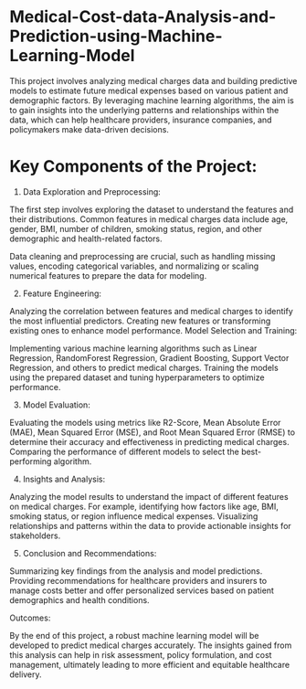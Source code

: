 # Medical-Cost-data-Analysis-and-Prediction-using-Machine-Learning-Model
This project involves analyzing medical charges data and building predictive models to estimate future medical expenses based on various patient and demographic factors. By leveraging machine learning algorithms, the aim is to gain insights into the underlying patterns and relationships within the data, which can help healthcare providers, insurance companies, and policymakers make data-driven decisions.

# Key Components of the Project:
1) Data Exploration and Preprocessing:

The first step involves exploring the dataset to understand the features and their distributions. Common features in medical charges data include age, gender, BMI, number of children, smoking status, region, and other demographic and health-related factors.

Data cleaning and preprocessing are crucial, such as handling missing values, encoding categorical variables, and normalizing or scaling numerical features to prepare the data for modeling.

2) Feature Engineering:

Analyzing the correlation between features and medical charges to identify the most influential predictors.
Creating new features or transforming existing ones to enhance model performance.
Model Selection and Training:

Implementing various machine learning algorithms such as Linear Regression, RandomForest Regression, Gradient Boosting, Support Vector Regression, and others to predict medical charges.
Training the models using the prepared dataset and tuning hyperparameters to optimize performance.

3) Model Evaluation:

Evaluating the models using metrics like R2-Score, Mean Absolute Error (MAE), Mean Squared Error (MSE), and Root Mean Squared Error (RMSE) to determine their accuracy and effectiveness in predicting medical charges.
Comparing the performance of different models to select the best-performing algorithm.

4) Insights and Analysis:

Analyzing the model results to understand the impact of different features on medical charges. For example, identifying how factors like age, BMI, smoking status, or region influence medical expenses.
Visualizing relationships and patterns within the data to provide actionable insights for stakeholders.

5) Conclusion and Recommendations:

Summarizing key findings from the analysis and model predictions.
Providing recommendations for healthcare providers and insurers to manage costs better and offer personalized services based on patient demographics and health conditions.


Outcomes:

By the end of this project, a robust machine learning model will be developed to predict medical charges accurately. The insights gained from this analysis can help in risk assessment, policy formulation, and cost management, ultimately leading to more efficient and equitable healthcare delivery.
